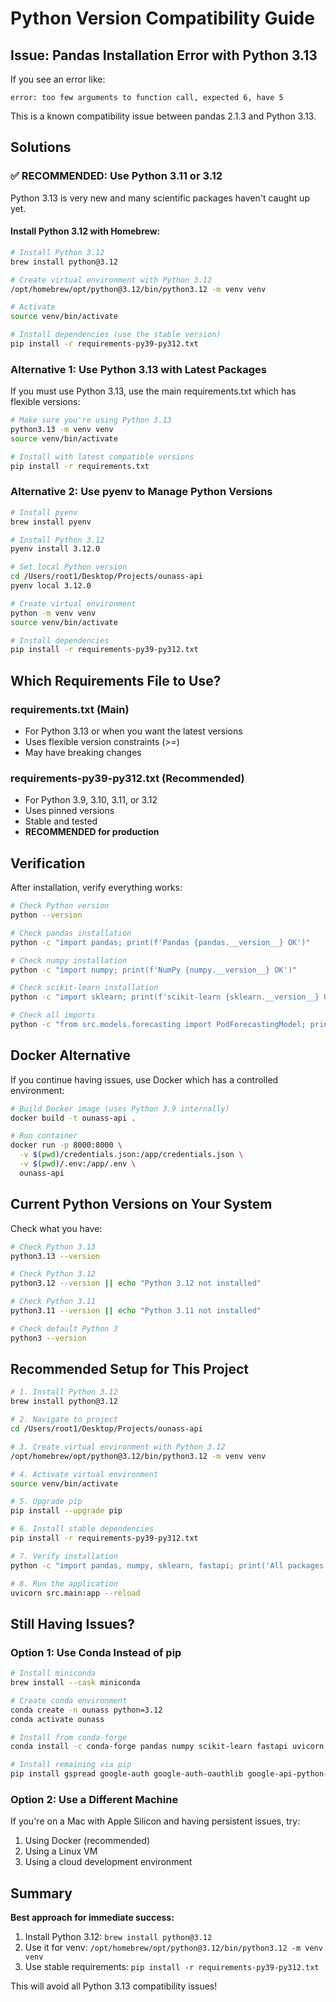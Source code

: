 # Python Version Compatibility Guide

## Issue: Pandas Installation Error with Python 3.13

If you see an error like:
```
error: too few arguments to function call, expected 6, have 5
```

This is a known compatibility issue between pandas 2.1.3 and Python 3.13.

## Solutions

### ✅ RECOMMENDED: Use Python 3.11 or 3.12

Python 3.13 is very new and many scientific packages haven't caught up yet.

#### Install Python 3.12 with Homebrew:

```bash
# Install Python 3.12
brew install python@3.12

# Create virtual environment with Python 3.12
/opt/homebrew/opt/python@3.12/bin/python3.12 -m venv venv

# Activate
source venv/bin/activate

# Install dependencies (use the stable version)
pip install -r requirements-py39-py312.txt
```

### Alternative 1: Use Python 3.13 with Latest Packages

If you must use Python 3.13, use the main requirements.txt which has flexible versions:

```bash
# Make sure you're using Python 3.13
python3.13 -m venv venv
source venv/bin/activate

# Install with latest compatible versions
pip install -r requirements.txt
```

### Alternative 2: Use pyenv to Manage Python Versions

```bash
# Install pyenv
brew install pyenv

# Install Python 3.12
pyenv install 3.12.0

# Set local Python version
cd /Users/root1/Desktop/Projects/ounass-api
pyenv local 3.12.0

# Create virtual environment
python -m venv venv
source venv/bin/activate

# Install dependencies
pip install -r requirements-py39-py312.txt
```

## Which Requirements File to Use?

### requirements.txt (Main)
- For Python 3.13 or when you want the latest versions
- Uses flexible version constraints (>=)
- May have breaking changes

### requirements-py39-py312.txt (Recommended)
- For Python 3.9, 3.10, 3.11, or 3.12
- Uses pinned versions
- Stable and tested
- **RECOMMENDED for production**

## Verification

After installation, verify everything works:

```bash
# Check Python version
python --version

# Check pandas installation
python -c "import pandas; print(f'Pandas {pandas.__version__} OK')"

# Check numpy installation
python -c "import numpy; print(f'NumPy {numpy.__version__} OK')"

# Check scikit-learn installation
python -c "import sklearn; print(f'scikit-learn {sklearn.__version__} OK')"

# Check all imports
python -c "from src.models.forecasting import PodForecastingModel; print('All imports OK')"
```

## Docker Alternative

If you continue having issues, use Docker which has a controlled environment:

```bash
# Build Docker image (uses Python 3.9 internally)
docker build -t ounass-api .

# Run container
docker run -p 8000:8000 \
  -v $(pwd)/credentials.json:/app/credentials.json \
  -v $(pwd)/.env:/app/.env \
  ounass-api
```

## Current Python Versions on Your System

Check what you have:

```bash
# Check Python 3.13
python3.13 --version

# Check Python 3.12
python3.12 --version || echo "Python 3.12 not installed"

# Check Python 3.11
python3.11 --version || echo "Python 3.11 not installed"

# Check default Python 3
python3 --version
```

## Recommended Setup for This Project

```bash
# 1. Install Python 3.12
brew install python@3.12

# 2. Navigate to project
cd /Users/root1/Desktop/Projects/ounass-api

# 3. Create virtual environment with Python 3.12
/opt/homebrew/opt/python@3.12/bin/python3.12 -m venv venv

# 4. Activate virtual environment
source venv/bin/activate

# 5. Upgrade pip
pip install --upgrade pip

# 6. Install stable dependencies
pip install -r requirements-py39-py312.txt

# 7. Verify installation
python -c "import pandas, numpy, sklearn, fastapi; print('All packages installed successfully!')"

# 8. Run the application
uvicorn src.main:app --reload
```

## Still Having Issues?

### Option 1: Use Conda Instead of pip

```bash
# Install miniconda
brew install --cask miniconda

# Create conda environment
conda create -n ounass python=3.12
conda activate ounass

# Install from conda-forge
conda install -c conda-forge pandas numpy scikit-learn fastapi uvicorn

# Install remaining via pip
pip install gspread google-auth google-auth-oauthlib google-api-python-client pydantic-settings loguru pytest
```

### Option 2: Use a Different Machine

If you're on a Mac with Apple Silicon and having persistent issues, try:
1. Using Docker (recommended)
2. Using a Linux VM
3. Using a cloud development environment

## Summary

**Best approach for immediate success:**

1. Install Python 3.12: `brew install python@3.12`
2. Use it for venv: `/opt/homebrew/opt/python@3.12/bin/python3.12 -m venv venv`
3. Use stable requirements: `pip install -r requirements-py39-py312.txt`

This will avoid all Python 3.13 compatibility issues!
